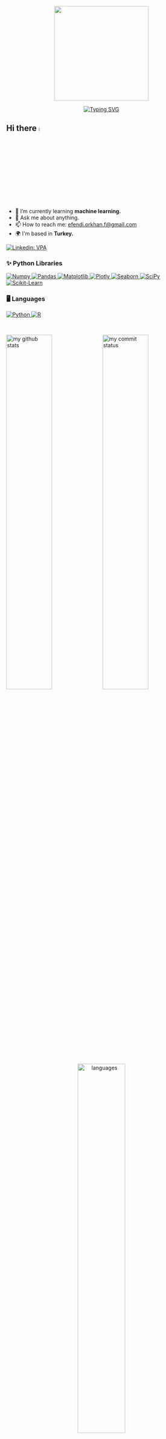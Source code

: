 


<p align="center">
 <img src="https://github.com/OrhanEfendi/muhsinayaz/blob/main/tal.gif" width="250px">
</p>

<!--
<p align="center">
 <img src="https://media.giphy.com/media/coxQHKASG60HrHtvkt/giphy.gif" width="250px">
</p>
-->
<p align="center">
<a href="https://git.io/typing-svg"><img src="https://readme-typing-svg.herokuapp.com?font=Inconsolata&pause=1000&color=82F73B&center=true&vCenter=true&width=435&lines=Hello+I'm+Orhan+Efendi;Welcome+to+my+Github+profile" alt="Typing SVG" /></a>
</p>





<h2 align="left"> 
Hi there
<a href="https://github.com/OrhanEfendi/"><img src="https://media.giphy.com/media/hvRJCLFzcasrR4ia7z/giphy.gif" width="5%"></a>
</h2>

- 🌱 I’m currently learning <strong> machine learning.</strong>
- 💬 Ask me about anything.
- 📫 How to reach me: efendi.orkhan.f@gmail.com
- 🌍 I'm based in <strong> Turkey.</strong>

[![Linkedin: VPA](https://img.shields.io/badge/linkedin-%230077B5.svg?&style=for-the-badge&logo=linkedin&logoColor=white)](https://www.linkedin.com/in/orhan-efendi-4b362918a/) 

### ✨ Python Libraries

<a href="https://github.com/OrhanEfendi/" target="_blank"> <img src="https://img.shields.io/badge/-Numpy-informational?style=for-the-badge&logo=numpy&logoColor=white" alt="Numpy" /> </a>
<a href="https://github.com/OrhanEfendi/" target="_blank"> <img src="https://img.shields.io/badge/-Pandas-2c1957?style=for-the-badge&logo=pandas&logoColor=white" alt="Pandas" /> </a>
<a href="https://github.com/OrhanEfendi/" target="_blank"> <img src="https://img.shields.io/badge/-Matplotlib-3286ae?style=for-the-badge&logo=matplotlib&logoColor=white" alt="Matplotlib" /> </a>
<a href="#" target="_blank"> <img src="https://img.shields.io/badge/-plotly-1c3c5f?style=for-the-badge&logo=plotly&logoColor=white" alt="Plotly" /> </a>
<a href="https://github.com/OrhanEfendi/" target="_blank"> <img src="https://img.shields.io/badge/-seaborn-324b81?style=for-the-badge&logo=seaborn&logoColor=white" alt="Seaborn" /> </a>
<a href="#" target="_blank"> <img src="https://img.shields.io/badge/-scipy-6b95f5?style=for-the-badge&logo=scipy&logoColor=1c3c5f" alt="SciPy" /> </a>
<a href="#" target="_blank"> <img src="https://img.shields.io/badge/-scikitlearn-fcab5a?style=for-the-badge&logo=scikitlearn&logoColor=1c3c5f" alt="Scikit-Learn" /> </a>

### 🖥️ Languages

<a href="#" target="_blank"> <img src="https://img.shields.io/badge/-python-1c3c5f?style=for-the-badge&logo=python&logoColor=white" alt="Python"/> </a>
<a href="#" target="_blank"> <img src="https://img.shields.io/badge/-R-2e8e99?style=for-the-badge&logo=R&logoColor=white" alt="R"/> </a>



<br>

<p align="left">
<img src="https://github-readme-stats.vercel.app/api?username=OrhanEfendi&theme=chartreuse-dark&hide_border=true" alt="my github stats " width="49%"/>&nbsp;
<img src="https://github-readme-streak-stats.herokuapp.com?user=OrhanEfendi&theme=chartreuse-dark&hide_border=true" alt="my commit status " width="49%" /> </p>
<p align="center"> <img src="https://github-readme-stats.vercel.app/api/top-langs/?username=OrhanEfendi&theme=chartreuse-dark&layout=compact&hide_border=true" alt="languages" width="50%" ></p>

<!--
<p align="center"><img src="https://activity-graph.herokuapp.com/graph?username=OrhanEfendi&theme=react-dark" alt="orhanefendi github activity graph" /></p> -->

<img align="left" src="https://visitor-badge.laobi.icu/badge?page_id=OrhanEfendi.OrhanEfendi" />
